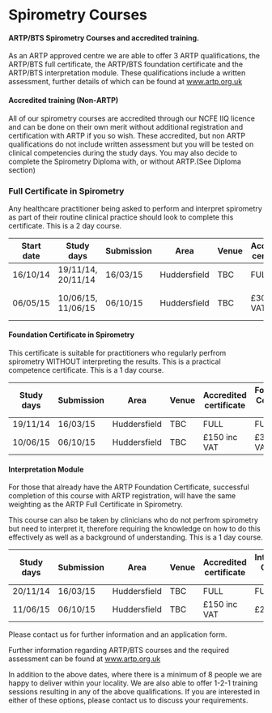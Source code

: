 # Spirometry Courses

#### ARTP/BTS Spirometry Courses and accredited training.

As an ARTP approved centre we are able to offer 3 ARTP qualifications, the ARTP/BTS full certificate, the ARTP/BTS foundation certificate and the ARTP/BTS interpretation module. These qualifications include a written assessment, further details of which can be found at www.artp.org.uk

#### Accredited training (Non-ARTP)

All of our spirometry courses are accredited through our NCFE IIQ licence and can be done on their own merit without additional registration and certification with ARTP if you so wish. These accredited, but non ARTP qualifications do not include written assessment but you will be tested on clinical competencies during the study days. You may also decide to complete the Spirometry Diploma with, or without ARTP.(See Diploma section)

### Full Certificate in Spirometry

Any healthcare practitioner being asked to perform and interpret spirometry as part of their routine clinical practice should look to complete this certificate. This is a 2 day course. 


| Start date | Study days         | Submission | Area          | Venue |Accredited certificate| ARTP         | ARTP + Diploma |                   
| -----------|--------------------|------------|---------------|-------|----------------------|--------------|--------------- |
| 16/10/14   | 19/11/14, 20/11/14 | 16/03/15   | Huddersfield  | TBC   | FULL                 |FULL          | FULL           |
| 06/05/15   | 10/06/15, 11/06/15 | 06/10/15   | Huddersfield  | TBC   | £300 inc VAT         |£550 inc VAT  | £700 inc VAT   |          

#### Foundation Certificate in Spirometry

This certificate is suitable for practitioners who regularly perfrom spirometry WITHOUT interpreting the results. This is a practical competence certificate. This is a 1 day course.


| Study days        | Submission | Area          | Venue | Accredited certificate| Foundation Certificate ARTP     |
|-------------------|------------|---------------|-------|-----------------------|---------------------------------|
| 19/11/14          | 16/03/15   | Huddersfield  | TBC   | FULL                  |FULL                             |
| 10/06/15          | 06/10/15   | Huddersfield  | TBC   | £150 inc VAT          |£380   inc VAT                   | 


#### Interpretation Module

For those that already have the ARTP Foundation Certificate, successful completion of this course with ARTP registration, will have the same weighting as the ARTP Full Certificate in Spirometry.

This course can also be taken by clinicians who do not perfrom spirometry but need to interpret it, therefore requiring the knowledge on how to do this effectively as well as a background of understanding. This is a 1 day course.


| Study days        | Submission | Area          | Venue | Accredited certificate    | Interpretation Certificate ARTP |
|-------------------|------------|---------------|-------|---------------------------|---------------------------------|
| 20/11/14          | 16/03/15   | Huddersfield  | TBC   | FULL                      |FULL                             |
| 11/06/15          | 06/10/15   | Huddersfield  | TBC   | £150 inc VAT              |£280 inc VAT                     | 

Please contact us for further information and an application form.

Further information regarding ARTP/BTS courses and the required assessment can be found at www.artp.org.uk

In addition to the above dates, where there is a minimum of 8 people we are happy to deliver within your locality. We are also able to offer 1-2-1 training sessions resulting in any of the above qualifications. If you are interested in either of these options, please contact us to discuss your requirements.

